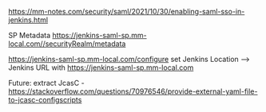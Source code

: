 https://mm-notes.com/security/saml/2021/10/30/enabling-saml-sso-in-jenkins.html

SP Metadata
https://jenkins-saml-sp.mm-local.com//securityRealm/metadata

https://jenkins-saml-sp.mm-local.com/configure
set Jenkins Location --> Jenkins URL with https://jenkins-saml-sp.mm-local.com

Future: extract JcasC - https://stackoverflow.com/questions/70976546/provide-external-yaml-file-to-jcasc-configscripts